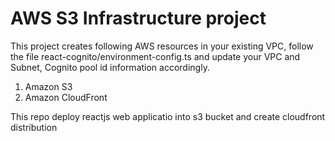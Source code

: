 
# AWS S3 Infrastructure project

This project creates following AWS resources in your existing VPC,  follow the file react-cognito/environment-config.ts and update your VPC and Subnet, Cognito pool id information accordingly.

1. Amazon S3
2. Amazon CloudFront


This repo deploy reactjs web applicatio into s3 bucket and create cloudfront distribution 